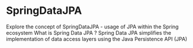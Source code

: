 # SpringDataJPA
Explore the concept of SpringDataJPA - usage of JPA within the Spring ecosystem
What is Spring Data JPA ?
Spring Data JPA simplifies the implementation of data access layers using the Java Persistence API (JPA)

